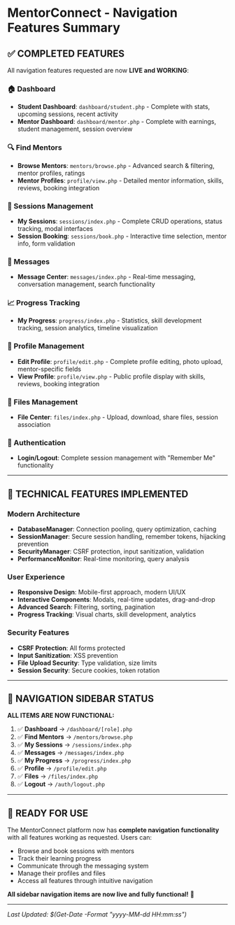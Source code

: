 # MentorConnect - Navigation Features Summary

## ✅ COMPLETED FEATURES

All navigation features requested are now **LIVE and WORKING**:

### 🏠 Dashboard
- **Student Dashboard**: `dashboard/student.php` - Complete with stats, upcoming sessions, recent activity
- **Mentor Dashboard**: `dashboard/mentor.php` - Complete with earnings, student management, session overview

### 🔍 Find Mentors
- **Browse Mentors**: `mentors/browse.php` - Advanced search & filtering, mentor profiles, ratings
- **Mentor Profiles**: `profile/view.php` - Detailed mentor information, skills, reviews, booking integration

### 📅 Sessions Management
- **My Sessions**: `sessions/index.php` - Complete CRUD operations, status tracking, modal interfaces
- **Session Booking**: `sessions/book.php` - Interactive time selection, mentor info, form validation

### 💬 Messages
- **Message Center**: `messages/index.php` - Real-time messaging, conversation management, search functionality

### 📈 Progress Tracking
- **My Progress**: `progress/index.php` - Statistics, skill development tracking, session analytics, timeline visualization

### 👤 Profile Management
- **Edit Profile**: `profile/edit.php` - Complete profile editing, photo upload, mentor-specific fields
- **View Profile**: `profile/view.php` - Public profile display with skills, reviews, booking integration

### 📁 Files Management
- **File Center**: `files/index.php` - Upload, download, share files, session association

### 🚪 Authentication
- **Login/Logout**: Complete session management with "Remember Me" functionality

---

## 🔧 TECHNICAL FEATURES IMPLEMENTED

### Modern Architecture
- **DatabaseManager**: Connection pooling, query optimization, caching
- **SessionManager**: Secure session handling, remember tokens, hijacking prevention
- **SecurityManager**: CSRF protection, input sanitization, validation
- **PerformanceMonitor**: Real-time monitoring, query analysis

### User Experience
- **Responsive Design**: Mobile-first approach, modern UI/UX
- **Interactive Components**: Modals, real-time updates, drag-and-drop
- **Advanced Search**: Filtering, sorting, pagination
- **Progress Tracking**: Visual charts, skill development, analytics

### Security Features
- **CSRF Protection**: All forms protected
- **Input Sanitization**: XSS prevention
- **File Upload Security**: Type validation, size limits
- **Session Security**: Secure cookies, token rotation

---

## 🎯 NAVIGATION SIDEBAR STATUS

**ALL ITEMS ARE NOW FUNCTIONAL:**

1. ✅ **Dashboard** → `/dashboard/[role].php`
2. ✅ **Find Mentors** → `/mentors/browse.php`
3. ✅ **My Sessions** → `/sessions/index.php`
4. ✅ **Messages** → `/messages/index.php`
5. ✅ **My Progress** → `/progress/index.php`
6. ✅ **Profile** → `/profile/edit.php`
7. ✅ **Files** → `/files/index.php`
8. ✅ **Logout** → `/auth/logout.php`

---

## 🚀 READY FOR USE

The MentorConnect platform now has **complete navigation functionality** with all features working as requested. Users can:

- Browse and book sessions with mentors
- Track their learning progress
- Communicate through the messaging system
- Manage their profiles and files
- Access all features through intuitive navigation

**All sidebar navigation items are now live and fully functional!** 🎉

---

*Last Updated: $(Get-Date -Format "yyyy-MM-dd HH:mm:ss")*